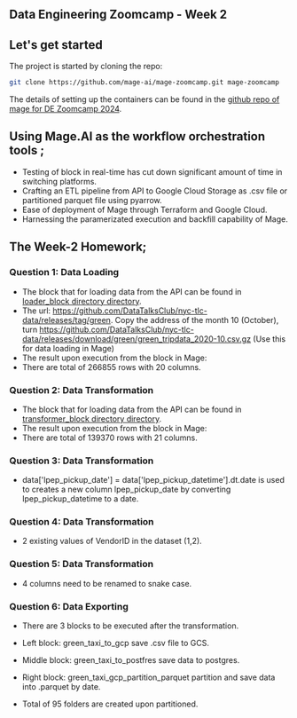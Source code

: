 ## Data Engineering Zoomcamp - Week 2 

## Let's get started 

The project is started by cloning the repo:

```bash
git clone https://github.com/mage-ai/mage-zoomcamp.git mage-zoomcamp
```
The details of setting up the containers can be found in the [github repo of mage for DE Zoomcamp 2024](https://github.com/mage-ai/mage-zoomcamp).

## Using Mage.AI as the workflow orchestration tools ;
 
- Testing of block in real-time has cut down significant amount of time in switching platforms.
- Crafting an ETL pipeline from API to Google Cloud Storage as .csv file or partitioned parquet file using pyarrow. 
- Ease of deployment of Mage through Terraform and Google Cloud.
- Harnessing the paramerizated execution and backfill capability of Mage.

## The Week-2 Homework;

### Question 1: Data Loading
  - The block that for loading data from the API can be found in [loader_block directory directory](./loader_block). 
  - The url: https://github.com/DataTalksClub/nyc-tlc-data/releases/tag/green. Copy the address of the month 10 (October), turn https://github.com/DataTalksClub/nyc-tlc-data/releases/download/green/green_tripdata_2020-10.csv.gz (Use this for data loading in Mage)
  - The result upon execution from the block in Mage:
  - There are total of 266855 rows with 20 columns.

### Question 2: Data Transformation
  - The block that for loading data from the API can be found in [transformer_block directory directory](./transformer_block). 
  - The result upon execution from the block in Mage:
  - There are total of 139370 rows with 21 columns.

### Question 3: Data Transformation
  - data['lpep_pickup_date'] = data['lpep_pickup_datetime'].dt.date is used to creates a new column lpep_pickup_date by converting lpep_pickup_datetime to a date.

### Question 4: Data Transformation
  - 2 existing values of VendorID in the dataset (1,2).

### Question 5: Data Transformation
  - 4 columns need to be renamed to snake case.

### Question 6: Data Exporting
  - There are 3 blocks to be executed after the transformation.
  - Left block: green_taxi_to_gcp save .csv file to GCS.
  - Middle block: green_taxi_to_postfres save data to postgres.
  - Right block: green_taxi_gcp_partition_parquet partition and save data into .parquet by date.

   - Total of 95 folders are created upon partitioned.